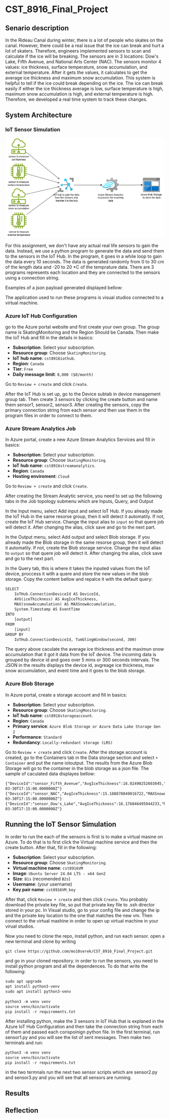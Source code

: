 # CST_8916_Final_Project

## Senario description

In the Rideau Canal during winter, there is a lot of people who skates on the canal. However, there could be a real issue that the ice can break and hurt a lot of skaters. Therefore, engineers implemented sensors to scan and calculate if the ice will be breaking. The sensors are in 3 locations: Dow's Lake, Fifth Avenue, and National Arts Center (NAC). The sensors monitor 4 values: ice thickness, surface temperature, snow accumulation, and external temperature. After it gets the values, it calculates to get the average ice thickness and maximum snow accumulation. This system is helpful to tell if the ice could break depending on the ice. The ice can break easily if either the ice thickness average is low, surface temperature is high, maximum snow accumulation is high, and external temperature is high. Therefore, we developed a real time system to track these changes.

## System Architecture

### IoT Sensor Simulation

![alt text](Real_Time_System.drawio.png)

For this assignment, we don't have any actual real life sensors to gain the data. Instead, we use a python program to generate the data and send them to the sensors in the IoT Hub. In the program, it goes in a while loop to gain the data every 10 seconds. The data is generated randomly from 0 to 30 cm of the length data and -20 to 20 *C of the temprature data. There are 3 programs represents each location and they are connected to the sensors using a connection string. 

Examples of a json payload generated displayed bellow:

The application used to run these programs is visual studios connected to a virtual machine.

### Azure IoT Hub Configuration

go to the Azure portal website and first create your own group. The group name is SkatingMonitoring and the Region Should be Canada. Then make the IoT Hub and fill in the details in basics:

- **Subscription**: Select your subscription.
- **Resource group**: Choose `SkatingMonitoring`.
- **IoT hub name**: `cst8916iothub`.
- **Region**: `Canada`
- **Tier**: `Free`
- **Daily message limit**: `8,000 ($0/month)`

Go to `Review + create` and click `Create`.

After the IoT Hub is set up, go to the Device subtab in device management group tab. Then create 3 sensors by clicking the create button and name them sensor1, sensor2, sensor3. After creating the sensors, copy the primary connection string from each sensor and then use them in the program files in order to connect to them.

### Azure Stream Analytics Job

In Azure portal, create a new Azure Stream Analytics Services and fill in basics:

- **Subscription**: Select your subscription.
- **Resource group**: Choose `SkatingMonitoring`.
- **IoT hub name**: `cst8916streamanalytics`.
- **Region**: `Canada`
- **Hosting enviroment**: `Cloud`

Go to `Review + create` and click `Create`.

After creating the Stream Analytic service, you need to set up the following tabs in the Job topology submenu which are Inputs, Query, and Output

In the Input menu, select Add input and select IoT Hub. If you already made the IoT Hub in the same resorse group, then it will detect it automatily. If not, create the IoT Hub service. Change the input alias to `input` so that quere job will detect it. After changing the alias, click save and go to the next part. 

In the Output menu, select Add output and select Blob storage. If you already made the Blob storage in the same resorse group, then it will detect it automatily. If not, create the Blob storage service. Change the input alias to `output` so that quere job will detect it. After changing the alias, click save and go to the next part. 

In the Query tab, this is where it takes the inputed values from the IoT device, proccess it with a quere and store the new values in the blob storage. Copy the content bellow and repalce it with the default query:

```
SELECT
    IoTHub.ConnectionDeviceId AS DeviceId,
    AVG(iceThickness) AS AvgIceThickness,
    MAX(snowAccumulation) AS MAXSnowAccumulation,
    System.Timestamp AS EventTime
INTO
    [output]
FROM
    [input]
GROUP BY
    IoTHub.ConnectionDeviceId, TumblingWindow(second, 300)
```

The query above caculate the average ice thickness and the maximun snow accumulation that it got it data from the IoT device. The incoming data is grouped by device id and goes over 5 mins or 300 seconds intervals. The JSON in the results displays the device id, avgreage ice thickness, max snow accumulation, and event time and it goes to the blob storage.

### Azure Blob Storage

In Azure portal, create a storage account and fill in basics:

- **Subscription**: Select your subscription.
- **Resource group**: Choose `SkatingMonitoring`.
- **IoT hub name**: `cst8916storageaccount`.
- **Region**: `Canada`
- **Primary service**: `Azure Blob Storage or Azure Data Lake Storage Gen 2`
- **Performance**: `Standard`
- **Redundancy**: `Locally-redundant storage (LRS)`

Go to `Review + create` and click `Create`. After the storage account is created, go to the Containers tab in the Data storage section and select `+ Container` and put the name iotoutput. The results from the Azure Blob Storage will go to the container in the blob storage as a json file. The sample of caculated data displayes bellow:

```
{"DeviceId":"sensor_Fifth_Avenue","AvgIceThickness":16.02490252603045,"MAXSnowAccumulation":29.471732850363964,"EventTime":"2025-03-30T17:15:00.0000000Z"}
{"DeviceId":"sensor_NAC","AvgIceThickness":15.188878049016722,"MAXSnowAccumulation":29.70508551982959,"EventTime":"2025-03-30T17:15:00.0000000Z"}
{"DeviceId":"sensor_Dow's_Lake","AvgIceThickness":16.176846495944233,"MAXSnowAccumulation":29.72179310109246,"EventTime":"2025-03-30T17:15:00.0000000Z"}
```

## Running the IoT Sensor Simulation

In order to run the each of the sensors is first is to make a virtual masine on Azure. To do that is to first click the Virtual machine service and then the create button. After that, fill in the following:

- **Subscription**: Select your subscription.
- **Resource group**: Choose `SkatingMonitoring`.
- **Virtual machine name**: `cst8916VM`
- **Image**: `Ubuntu Server 24.04 LTS - x64 Gen2`
- **Size**: `B1s` (recomended `B2s`)
- **Username**: (your username)
- **Key pair name**: `cst8916VM_key`

After that, click `Review + create` and then click `Create`. You probably download the private key file, so put that private key file to .ssh director stored in your pc. In Visual studio, go to your config file and change the ip and the private key location to the one that matches the new vm. Then connect to the virtual mashine in order to open up virtual machine in your virual studios. 

Now you need to clone the repo, install python, and run each sensor. open a new terminal and clone by writing

```
git clone https://github.com/mo10serek/CST_8916_Final_Project.git
```

and go in your cloned repository. in order to run the sensors, you need to install python program and all the dependences. To do that write the following:

```
sudo apt upgrade
apt install python3-venv
sudo apt install python3-venv

python3 -m venv venv
source venv/bin/activate
pip install -r requirements.txt
```

After installing python, make the 3 sensors in IoT Hub that is explaned in the Azure IoT Hub Configuration and then take the connection string from each of them and passed each corispoinign python file. In the first terminal, run sensor1.py and you will see the list of sent messages. Then make two terminals and run:

```
python3 -m venv venv
source venv/bin/activate
pip install -r requirements.txt
```

in the two termnals run the next two sensor scripts which are sensor2.py and sensor3.py and you will see that all sensors are running.

## Results

## Reflection